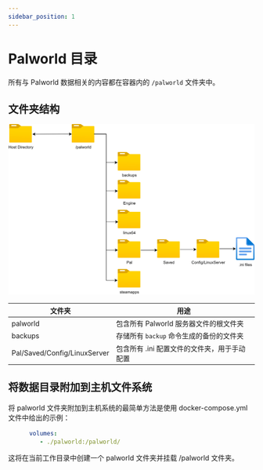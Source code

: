 ```yaml
---
sidebar_position: 1
---
```


# Palworld 目录

所有与 Palworld 数据相关的内容都在容器内的 `/palworld` 文件夹中。

## 文件夹结构

![文件夹结构](../../../../../../docusaurus/docs/assets/folder_structure.jpg)

| 文件夹                       | 用途                                                               |
|------------------------------|-------------------------------------------------------------------|
| palworld                     | 包含所有 Palworld 服务器文件的根文件夹                            |
| backups                      | 存储所有 `backup` 命令生成的备份的文件夹                        |
| Pal/Saved/Config/LinuxServer | 包含所有 .ini 配置文件的文件夹，用于手动配置                      |

## 将数据目录附加到主机文件系统

将 palworld 文件夹附加到主机系统的最简单方法是使用 docker-compose.yml 文件中给出的示例：
```yml
      volumes:
         - ./palworld:/palworld/
```

这将在当前工作目录中创建一个 palworld 文件夹并挂载 /palworld 文件夹。
